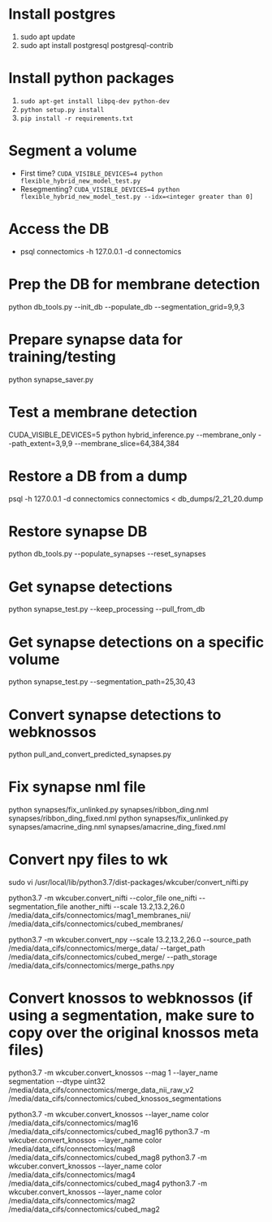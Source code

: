 # Install postgres
1. sudo apt update
2. sudo apt install postgresql postgresql-contrib

# Install python packages
1. `sudo apt-get install libpq-dev python-dev`
2. `python setup.py install`
3. `pip install -r requirements.txt`

# Segment a volume
- First time? `CUDA_VISIBLE_DEVICES=4 python flexible_hybrid_new_model_test.py`
- Resegmenting? `CUDA_VISIBLE_DEVICES=4 python flexible_hybrid_new_model_test.py --idx=<integer greater than 0]` 

# Access the DB
- psql connectomics -h 127.0.0.1 -d connectomics

# Prep the DB for membrane detection
python db_tools.py --init_db --populate_db --segmentation_grid=9,9,3

# Prepare synapse data for training/testing
python synapse_saver.py

# Test a membrane detection
CUDA_VISIBLE_DEVICES=5 python hybrid_inference.py --membrane_only --path_extent=3,9,9 --membrane_slice=64,384,384

# Restore a DB from a dump
psql -h 127.0.0.1 -d connectomics connectomics < db_dumps/2_21_20.dump

# Restore synapse DB
python db_tools.py --populate_synapses --reset_synapses

# Get synapse detections
python synapse_test.py --keep_processing --pull_from_db

# Get synapse detections on a specific volume
python synapse_test.py --segmentation_path=25,30,43

# Convert synapse detections to webknossos
python pull_and_convert_predicted_synapses.py

# Fix synapse nml file
python synapses/fix_unlinked.py synapses/ribbon_ding.nml synapses/ribbon_ding_fixed.nml
python synapses/fix_unlinked.py synapses/amacrine_ding.nml synapses/amacrine_ding_fixed.nml

# Convert npy files to wk
sudo vi /usr/local/lib/python3.7/dist-packages/wkcuber/convert_nifti.py

python3.7 -m wkcuber.convert_nifti --color_file one_nifti --segmentation_file another_nifti --scale 13.2,13.2,26.0 /media/data_cifs/connectomics/mag1_membranes_nii/ /media/data_cifs/connectomics/cubed_membranes/

python3.7 -m wkcuber.convert_npy --scale 13.2,13.2,26.0 --source_path /media/data_cifs/connectomics/merge_data/ --target_path /media/data_cifs/connectomics/cubed_merge/  --path_storage /media/data_cifs/connectomics/merge_paths.npy

# Convert knossos to webknossos (if using a segmentation, make sure to copy over the original knossos meta files)
python3.7 -m wkcuber.convert_knossos --mag 1 --layer_name segmentation --dtype uint32 /media/data_cifs/connectomics/merge_data_nii_raw_v2 /media/data_cifs/connectomics/cubed_knossos_segmentations

python3.7 -m wkcuber.convert_knossos --layer_name color /media/data_cifs/connectomics/mag16 /media/data_cifs/connectomics/cubed_mag16
python3.7 -m wkcuber.convert_knossos --layer_name color /media/data_cifs/connectomics/mag8 /media/data_cifs/connectomics/cubed_mag8
python3.7 -m wkcuber.convert_knossos --layer_name color /media/data_cifs/connectomics/mag4 /media/data_cifs/connectomics/cubed_mag4
python3.7 -m wkcuber.convert_knossos --layer_name color /media/data_cifs/connectomics/mag2 /media/data_cifs/connectomics/cubed_mag2

